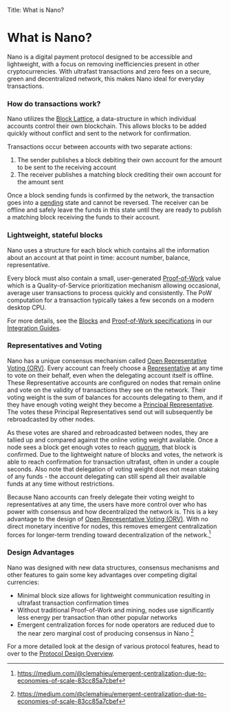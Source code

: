 Title: What is Nano?

# What is Nano?

Nano is a digital payment protocol designed to be accessible and lightweight, with a focus on removing inefficiencies present in other cryptocurrencies. With ultrafast transactions and zero fees on a secure, green and decentralized network, this makes Nano ideal for everyday transactions.

### How do transactions work?

Nano utilizes the [Block Lattice](/glossary#block-lattice), a data-structure in which individual accounts control their own blockchain. This allows blocks to be added quickly without conflict and sent to the network for confirmation.

Transactions occur between accounts with two separate actions:

1. The sender publishes a block debiting their own account for the amount to be sent to the receiving account
1. The receiver publishes a matching block crediting their own account for the amount sent

Once a block sending funds is confirmed by the network, the transaction goes into a [pending](/glossary#pending) state and cannot be reversed. The receiver can be offline and safely leave the funds in this state until they are ready to publish a matching block receiving the funds to their account.

### Lightweight, stateful blocks

Nano uses a structure for each block which contains all the information about an account at that point in time: account number, balance, representative.

Every block must also contain a small, user-generated [Proof-of-Work](/glossary#proof-of-work-pow) value which is a Quality-of-Service prioritization mechanism allowing occasional, average user transactions to process quickly and consistently. The PoW computation for a transaction typically takes a few seconds on a modern desktop CPU.

For more details, see the [Blocks](/integration-guides/the-basics/#blocks-specifications) and [Proof-of-Work specifications](/integration-guides/the-basics/#proof-of-work) in our [Integration Guides](/integration-guides/the-basics/).

### Representatives and Voting
Nano has a unique consensus mechanism called [Open Representative Voting (ORV)](/glossary/#open-representative-voting-orv). Every account can freely choose a [Representative](/glossary#representative) at any time to vote on their behalf, even when the delegating account itself is offline. These Representative accounts are configured on nodes that remain online and vote on the validity of transactions they see on the network. Their voting weight is the sum of balances for accounts delegating to them, and if they have enough voting weight they become a [Principal Representative](/glossary/#principal-representative). The votes these Principal Representatives send out will subsequently be rebroadcasted by other nodes.

As these votes are shared and rebroadcasted between nodes, they are tallied up and compared against the online voting weight available. Once a node sees a block get enough votes to reach [quorum](/glossary/#quorum), that block is confirmed. Due to the lightweight nature of blocks and votes, the network is able to reach confirmation for transaction ultrafast, often in under a couple seconds. Also note that delegation of voting weight does not mean staking of any funds - the account delegating can still spend all their available funds at any time without restrictions.

Because Nano accounts can freely delegate their voting weight to representatives at any time, the users have more control over who has power with consensus and how decentralized the network is. This is a key advantage to the design of [Open Representative Voting (ORV)](/glossary/#open-representative-voting-orv). With no direct monetary incentive for nodes, this removes emergent centralization forces for longer-term trending toward decentralization of the network.[^1]

### Design Advantages
Nano was designed with new data structures, consensus mechanisms and other features to gain some key advantages over competing digital currencies:

* Minimal block size allows for lightweight communication resulting in ultrafast transaction confirmation times
* Without traditional Proof-of-Work and mining, nodes use significantly less energy per transaction than other popular networks
* Emergent centralization forces for node operators are reduced due to the near zero marginal cost of producing consensus in Nano [^1]

For a more detailed look at the design of various protocol features, head to over to the [Protocol Design Overview](/protocol-design/overview).

[^1]: https://medium.com/@clemahieu/emergent-centralization-due-to-economies-of-scale-83cc85a7cbef
